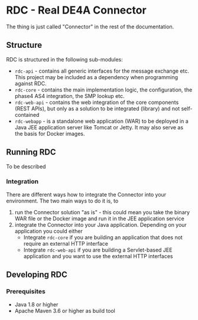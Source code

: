 # RDC - Real DE4A Connector

The thing is just called "Connector" in the rest of the documentation.

## Structure

RDC is structured in the following sub-modules:

* `rdc-api` - contains all generic interfaces for the message exchange etc. This project may be included as a dependency when programming against RDC.
* `rdc-core` - contains the main implementation logic, the configuration, the phase4 AS4 integration, the SMP lookup etc.
* `rdc-web-api` - contains the web integration of the core components (REST APIs), but only as a solution to be integrated (library) and not self-contained
* `rdc-webapp` - is a standalone web application (WAR) to be deployed in a Java JEE application server like Tomcat or Jetty. It may also serve as the basis for Docker images.

## Running RDC

To be described

### Integration

There are different ways how to integrate the Connector into your environment.
The two main ways to do it is, to
1. run the Connector solution "as is" - this could mean you take the binary WAR file or the Docker image and run it in the JEE application service
1. integrate the Connector into your Java application. Depending on your application you could either 
    * Integrate `rdc-core` if you are building an application that does not require an external HTTP interface
    * Integrate `rdc-web-api` if you are building a Servlet-based JEE application and you want to use the external HTTP interfaces

## Developing RDC

### Prerequisites

* Java 1.8 or higher
* Apache Maven 3.6 or higher as build tool
